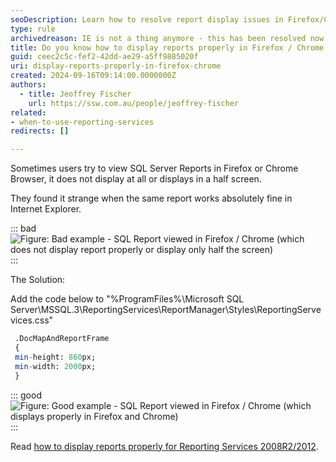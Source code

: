 ```yaml
---
seoDescription: Learn how to resolve report display issues in Firefox/Chrome for SQL Server Reporting Services 2005/2008
type: rule
archivedreason: IE is not a thing anymore - this has been resolved now in current browsers
title: Do you know how to display reports properly in Firefox / Chrome (Reporting Services 2005/2008)?
guid: ceec2c5c-fef2-42dd-ae29-a5ff9885020f
uri: display-reports-properly-in-firefox-chrome
created: 2024-09-16T09:14:00.0000000Z
authors: 
  - title: Jeoffrey Fischer
    url: https://ssw.com.au/people/jeoffrey-fischer
related:
- when-to-use-reporting-services
redirects: []

---
```


Sometimes users try to view SQL Server Reports in Firefox or Chrome Browser, it does not display at all or displays in a half screen.

<!--endintro-->

They found it strange when the same report works absolutely fine in Internet Explorer.

::: bad  
![Figure: Bad example - SQL Report viewed in Firefox / Chrome (which does not display report properly or display only half the screen)](BadImageInFirefox.jpg)  
:::

The Solution:

Add the code below to "%ProgramFiles%\Microsoft SQL Server\MSSQL.3\ReportingServices\ReportManager\Styles\ReportingServevices.css"

```sql
 .DocMapAndReportFrame
 {
 min-height: 860px;
 min-width: 2000px;
 }
```

::: good  
![Figure: Good example - SQL Report viewed in Firefox / Chrome (which displays properly in Firefox and Chrome)](GoodImageInFirefox.jpg)
:::

Read [how to display reports properly for Reporting Services 2008R2/2012](https://www.ssw.com.au/ssw/Standards/Rules/RulesToBetterSQLReportingServices.aspx#FirefoxChromeReportDisplay20082012).
